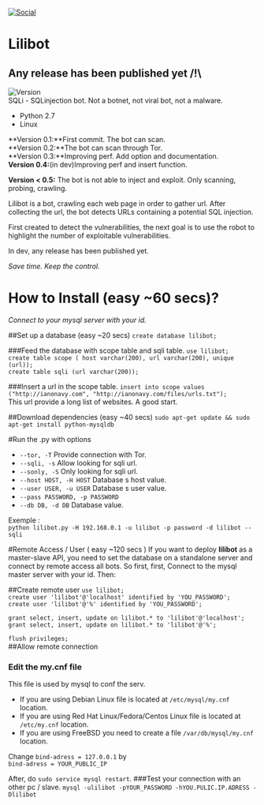 [![Social](https://img.shields.io/badge/Twitter-W0x404-blue.svg?style=flat-square)](http://www.twitter.com/W0x404)

# Lilibot
## Any release has been published yet /!\
![Version](https://img.shields.io/badge/Version-0.3-lightgrey.svg?style=flat-square)</br> 
SQLi - SQLinjection bot. Not a botnet, not viral bot,  not a malware.
- Python 2.7
- Linux

**Version 0.1:**First commit. The bot can scan.</br>
**Version 0.2:**The bot can scan through Tor.</br>
**Version 0.3:**Improving perf. Add option and documentation.</br>
**Version 0.4:**(in dev)Improving perf and insert function.</br>

**Version < 0.5:**
       The bot is not able to inject and exploit. Only scanning, probing, crawling.
       

Lilibot is a bot, crawling each web page in order to gather url. After collecting the url, the bot detects URLs containing a potential SQL injection.

First created to detect the vulnerabilities, the next goal is to use the robot to highlight the number of exploitable vulnerabilities.

In dev, any release has been published yet.

*Save time. Keep the control.*

# How to Install (easy ~60 secs)?
*Connect to your mysql server with your id.*

##Set up a database (easy ~20 secs)
`create database lilibot;`

###Feed the database with scope table and sqli table.
`use lilibot;`</br>
`create table scope ( host varchar(200), url varchar(200), unique (url));`</br>
`create table sqli (url varchar(200));`</br>

###Insert a url in the scope table.
`insert into scope values ("http://ianonavy.com", "http://ianonavy.com/files/urls.txt");`</br>
This url provide a long list of websites. A good start.

##Download dependencies (easy ~40 secs)
`sudo apt-get update && sudo apt-get install python-mysqldb` 

#Run the .py with options
* `--tor, -T`             Provide connection with Tor.
* `--sqli, -s`            Allow looking for sqli url.
* `--sonly, -S`           Only looking for sqli url.
* `--host HOST, -H HOST`  Database s host value.
* `--user USER, -u USER`  Database s user value.
* `--pass PASSWORD, -p PASSWORD`
* `--db DB, -d DB`  Database value.

Exemple : </br>
`python lilibot.py -H 192.168.0.1 -u lilibot -p password -d lilibot --sqli`


#Remote Access / User ( easy ~120 secs )
If you want to deploy **lilibot** as a master-slave API, you need to set the database on a standalone server and connect by remote access all bots.
So first, first, Connect to the mysql master server with your id.
Then:

##Create remote user
`use lilibot;`</br> 
`create user 'lilibot'@'localhost' identified by 'YOU_PASSWORD';`</br>
`create user 'lilibot'@'%' identified by 'YOU_PASSWORD';`</br>

`grant select, insert, update on lilibot.* to 'lilibot'@'localhost';`</br>
`grant select, insert, update on lilibot.* to 'lilibot'@'%';`</br>

`flush privileges;`</br>
##Allow remote connection

### Edit the my.cnf file
This file is used by mysql to conf the serv.
* If you are using Debian Linux file is located at `/etc/mysql/my.cnf` location.
* If you are using Red Hat Linux/Fedora/Centos Linux file is located at `/etc/my.cnf` location.
* If you are using FreeBSD you need to create a file `/var/db/mysql/my.cnf` location.

Change `bind-adress = 127.0.0.1` by </br>
       `bind-adress = YOUR_PUBLIC_IP`

After, do `sudo service mysql restart`.
###Test your connection with an other pc / slave.
`mysql -ulilibot -pYOUR_PASSWORD -hYOU.PULIC.IP.ADRESS -Dlilibot`
